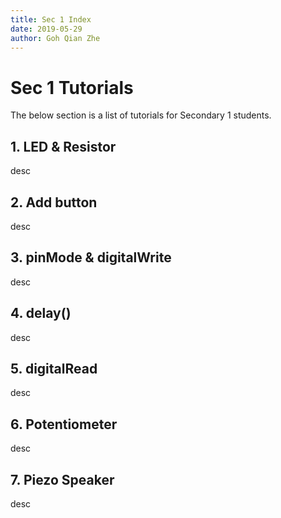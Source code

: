 ```yaml
---
title: Sec 1 Index
date: 2019-05-29
author: Goh Qian Zhe
---
```


# Sec 1 Tutorials

The below section is a list of tutorials for Secondary 1 students.

## 1. LED & Resistor

desc

## 2. Add button

desc

## 3. pinMode & digitalWrite

desc

## 4. delay()

desc

## 5. digitalRead

desc

## 6. Potentiometer

desc

## 7. Piezo Speaker

desc